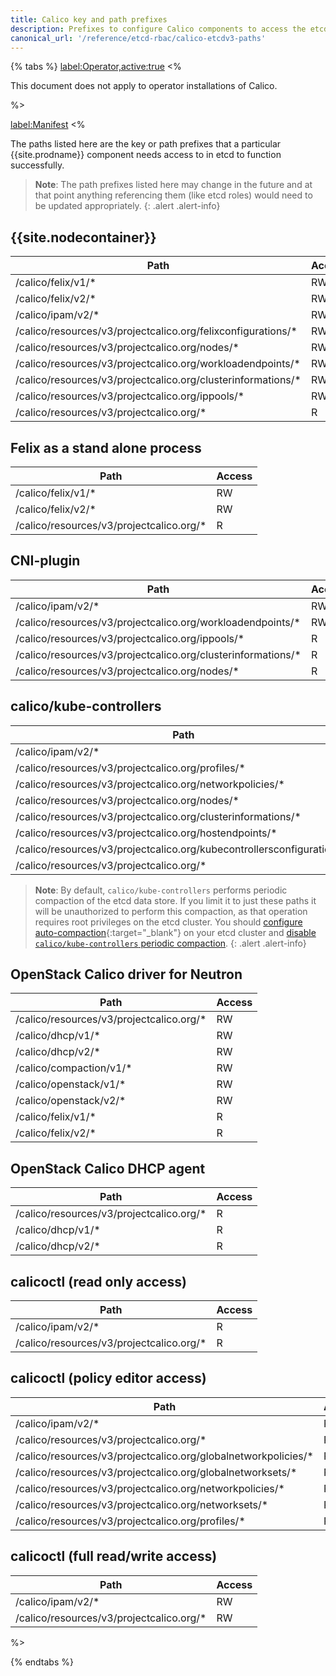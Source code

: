 ```yaml
---
title: Calico key and path prefixes
description: Prefixes to configure Calico components to access the etcd datastore. 
canonical_url: '/reference/etcd-rbac/calico-etcdv3-paths'
---
```


{% tabs %}
  <label:Operator,active:true>
<%

This document does not apply to operator installations of Calico.

%>

  <label:Manifest>
<%


The paths listed here are the key or path prefixes that a particular {{site.prodname}}
component needs access to in etcd to function successfully.

> **Note**: The path prefixes listed here may change in the future and at that point anything
> referencing them (like etcd roles) would need to be updated appropriately.
{: .alert .alert-info}


## {{site.nodecontainer}}

| Path                                                          | Access |
|---------------------------------------------------------------|--------|
| /calico/felix/v1/\*                                           |   RW   |
| /calico/felix/v2/\*                                           |   RW   |
| /calico/ipam/v2/\*                                            |   RW   |
| /calico/resources/v3/projectcalico.org/felixconfigurations/\* |   RW   |
| /calico/resources/v3/projectcalico.org/nodes/\*               |   RW   |
| /calico/resources/v3/projectcalico.org/workloadendpoints/\*   |   RW   |
| /calico/resources/v3/projectcalico.org/clusterinformations/\* |   RW   |
| /calico/resources/v3/projectcalico.org/ippools/\*             |   RW   |
| /calico/resources/v3/projectcalico.org/\*                     |   R    |

## Felix as a stand alone process

| Path                                      | Access |
|-------------------------------------------|--------|
| /calico/felix/v1/\*                       |   RW   |
| /calico/felix/v2/\*                       |   RW   |
| /calico/resources/v3/projectcalico.org/\* |   R    |

## CNI-plugin

| Path                                                          | Access |
|---------------------------------------------------------------|--------|
| /calico/ipam/v2/\*                                            |   RW   |
| /calico/resources/v3/projectcalico.org/workloadendpoints/\*   |   RW   |
| /calico/resources/v3/projectcalico.org/ippools/\*             |   R    |
| /calico/resources/v3/projectcalico.org/clusterinformations/\* |   R    |
| /calico/resources/v3/projectcalico.org/nodes/\*               |   R    |

## calico/kube-controllers

| Path                                                                    | Access |
|-------------------------------------------------------------------------|--------|
| /calico/ipam/v2/\*                                                      |   RW   |
| /calico/resources/v3/projectcalico.org/profiles/\*                      |   RW   |
| /calico/resources/v3/projectcalico.org/networkpolicies/\*               |   RW   |
| /calico/resources/v3/projectcalico.org/nodes/\*                         |   RW   |
| /calico/resources/v3/projectcalico.org/clusterinformations/\*           |   RW   |
| /calico/resources/v3/projectcalico.org/hostendpoints/\*                 |   RW   |
| /calico/resources/v3/projectcalico.org/kubecontrollersconfigurations/\* |   RW   |
| /calico/resources/v3/projectcalico.org/\*                               |   R    |
 
> **Note**: By default, `calico/kube-controllers` performs periodic
> compaction of the etcd data store. If you limit it to just these
> paths it will be unauthorized to perform this compaction, as that
> operation requires root privileges on the etcd cluster. You should
> [configure auto-compaction](https://etcd.io/docs/v3.3.12/op-guide/maintenance/){:target="_blank"}
> on your etcd cluster and
> [disable `calico/kube-controllers` periodic compaction](/reference/kube-controllers/configuration).
{: .alert .alert-info}


## OpenStack Calico driver for Neutron

| Path                                      | Access |
|-------------------------------------------|--------|
| /calico/resources/v3/projectcalico.org/\* |   RW   |
| /calico/dhcp/v1/\*                        |   RW   |
| /calico/dhcp/v2/\*                        |   RW   |
| /calico/compaction/v1/\*                  |   RW   |
| /calico/openstack/v1/\*                   |   RW   |
| /calico/openstack/v2/\*                   |   RW   |
| /calico/felix/v1/\*                       |   R    |
| /calico/felix/v2/\*                       |   R    |

## OpenStack Calico DHCP agent

| Path                                      | Access |
|-------------------------------------------|--------|
| /calico/resources/v3/projectcalico.org/\* |   R    |
| /calico/dhcp/v1/\*                        |   R    |
| /calico/dhcp/v2/\*                        |   R    |

## calicoctl (read only access)

| Path                                      | Access |
|-------------------------------------------|--------|
| /calico/ipam/v2/\*                        |   R    |
| /calico/resources/v3/projectcalico.org/\* |   R    |

## calicoctl (policy editor access)

| Path                                                            | Access |
|-----------------------------------------------------------------|--------|
| /calico/ipam/v2/\*                                              |   R    |
| /calico/resources/v3/projectcalico.org/\*                       |   R    |
| /calico/resources/v3/projectcalico.org/globalnetworkpolicies/\* |   RW   |
| /calico/resources/v3/projectcalico.org/globalnetworksets/\*     |   RW   |
| /calico/resources/v3/projectcalico.org/networkpolicies/\*       |   RW   |
| /calico/resources/v3/projectcalico.org/networksets/\*           |   RW   |
| /calico/resources/v3/projectcalico.org/profiles/\*              |   RW   |

## calicoctl (full read/write access)

| Path                                      | Access |
|-------------------------------------------|--------|
| /calico/ipam/v2/\*                        |   RW   |
| /calico/resources/v3/projectcalico.org/\* |   RW   |

%>

{% endtabs %}

